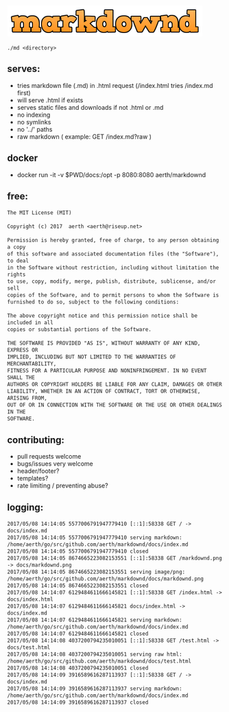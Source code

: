 ![markdownd](https://github.com/aerth/markdownd/blob/master/docs/markdownd.png?raw=true)

```./md <directory>```

## serves:

  * tries markdown file (.md) in .html request (/index.html tries /index.md first)
  * will serve .html if exists
  * serves static files and downloads if not .html or .md
  * no indexing
  * no symlinks
  * no '../' paths
  * raw markdown ( example: GET /index.md?raw )

## docker

  * docker run -it -v $PWD/docs:/opt -p 8080:8080 aerth/markdownd

## free:

```
The MIT License (MIT)

Copyright (c) 2017  aerth <aerth@riseup.net>

Permission is hereby granted, free of charge, to any person obtaining a copy
of this software and associated documentation files (the "Software"), to deal
in the Software without restriction, including without limitation the rights
to use, copy, modify, merge, publish, distribute, sublicense, and/or sell
copies of the Software, and to permit persons to whom the Software is
furnished to do so, subject to the following conditions:

The above copyright notice and this permission notice shall be included in all
copies or substantial portions of the Software.

THE SOFTWARE IS PROVIDED "AS IS", WITHOUT WARRANTY OF ANY KIND, EXPRESS OR
IMPLIED, INCLUDING BUT NOT LIMITED TO THE WARRANTIES OF MERCHANTABILITY,
FITNESS FOR A PARTICULAR PURPOSE AND NONINFRINGEMENT. IN NO EVENT SHALL THE
AUTHORS OR COPYRIGHT HOLDERS BE LIABLE FOR ANY CLAIM, DAMAGES OR OTHER
LIABILITY, WHETHER IN AN ACTION OF CONTRACT, TORT OR OTHERWISE, ARISING FROM,
OUT OF OR IN CONNECTION WITH THE SOFTWARE OR THE USE OR OTHER DEALINGS IN THE
SOFTWARE.
```

## contributing:

  * pull requests welcome
  * bugs/issues very welcome
  * header/footer?
  * templates?
  * rate limiting / preventing abuse?

## logging:
```
2017/05/08 14:14:05 5577006791947779410 [::1]:58338 GET / -> docs/index.md
2017/05/08 14:14:05 5577006791947779410 serving markdown: /home/aerth/go/src/github.com/aerth/markdownd/docs/index.md
2017/05/08 14:14:05 5577006791947779410 closed
2017/05/08 14:14:05 8674665223082153551 [::1]:58338 GET /markdownd.png -> docs/markdownd.png
2017/05/08 14:14:05 8674665223082153551 serving image/png: /home/aerth/go/src/github.com/aerth/markdownd/docs/markdownd.png
2017/05/08 14:14:05 8674665223082153551 closed
2017/05/08 14:14:07 6129484611666145821 [::1]:58338 GET /index.html -> docs/index.html
2017/05/08 14:14:07 6129484611666145821 docs/index.html -> docs/index.md
2017/05/08 14:14:07 6129484611666145821 serving markdown: /home/aerth/go/src/github.com/aerth/markdownd/docs/index.md
2017/05/08 14:14:07 6129484611666145821 closed
2017/05/08 14:14:08 4037200794235010051 [::1]:58338 GET /test.html -> docs/test.html
2017/05/08 14:14:08 4037200794235010051 serving raw html: /home/aerth/go/src/github.com/aerth/markdownd/docs/test.html
2017/05/08 14:14:08 4037200794235010051 closed
2017/05/08 14:14:09 3916589616287113937 [::1]:58338 GET / -> docs/index.md
2017/05/08 14:14:09 3916589616287113937 serving markdown: /home/aerth/go/src/github.com/aerth/markdownd/docs/index.md
2017/05/08 14:14:09 3916589616287113937 closed
```